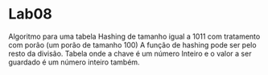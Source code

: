 # Lab08
Algoritmo para uma tabela Hashing de tamanho igual a 1011 com tratamento com porão (um porão de tamanho 100)
A função de hashing pode ser pelo resto da divisão.
Tabela onde a chave é um número Inteiro e o valor a ser guardado é um número inteiro também.
 
